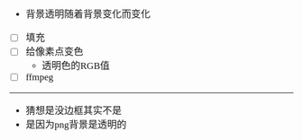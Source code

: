 <span  style="font-family: Simsun,serif; font-size: 17px; ">

- 背景透明随着背景变化而变化
- [ ] 填充
- [ ] 给像素点变色
  - 透明色的RGB值
- [ ] ffmpeg

---

- 猜想是没边框其实不是
- 是因为png背景是透明的

</span>